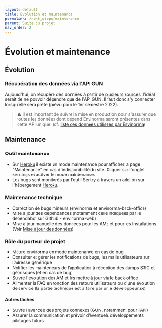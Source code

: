 ```yaml
---
layout: default
title: Évolution et maintenance
permalink: /next_steps/maintenance
parent: Suite du projet
nav_order: 2
---
```


# Évolution et maintenance

## Évolution
### Récupération des données via l'API GUN

Aujourd'hui, on récupère des données à partir de [plusieurs sources](https://github.com/Envinorma/exploration/blob/main/data_sources.md), l'idéal serait de ne pouvoir dépendre que de l'API GUN. Il faut donc s'y connecter lorsqu'elle sera prête (prévu pour le 1er semestre 2022).

> ⚠️ il est important de suivre la mise en production pour s'assurer que toutes les données dont dépend Envinorma seront présentes dans cette API unique. (cf: [liste des données utilisées par Envinorma](https://github.com/Envinorma/exploration/blob/main/data_sources.md))

## Maintenance
### Outil maintenance

- Sur [Heroku](https://dashboard.heroku.com/apps/envinorma/) il existe un mode maintenance pour afficher la page "Maintenance" en cas d'indisponibilité du site. Cliquer sur l'onglet `Settings` et activer le mode maintenance.
- Les bugs sont monitorés par l'outil Sentry à travers un add-on sur l'hébergement [Heroku](https://dashboard.heroku.com/apps/envinorma/).


### Maintenance technique
- Correction de bugs mineurs (envinorma et envinorma-back-office)
- Mise à jour des dépendances (notamment celle indiquées par le dependabot sur Github - envinorma-web)
- Mise à jour manuelle des données pour les AMs et pour les Installations. (Voir [Mise à jour des données](/data))

### Rôle du porteur de projet
- Mettre envinorma en mode maintenance en cas de bug
- Consulter et gérer les notifications de bugs, les mails utilisateurs sur l’adresse générique
- Notifier les mainteneurs de l’application à réception des dumps S3IC et géorisques (et en cas de bug)
- Suivre l'évolution des AM et les mettre à jour via le back-office
- Alimenter la FAQ en fonction des retours utilisateurs ou d'une évolution de service (la partie technique est à faire par un.e développeur.se)

#### Autres tâches :
- Suivre l’avancée des projets connexes (GUN, notamment pour l’API)
- Assurer la communication et prévoir d’éventuels développements, pilotages futurs
